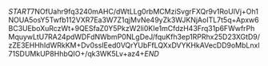 $START$7NOfUahr9fq3240mAHC/dWtLLg0rbMCMziSvgrFXQr9v1RoUlVj+Oh1NOUA5osY5Twfb112VXR7Ea3W7Z1qjMvNe49yZk3WJKNjAoITL7t5q+Apxw6BC3UEboXuRczWt+9QESfaZ0Y5PkzW2li0KIe1mCfdzH43Frq31p6FWwfrPhMquywLtU7RA24pdWDFdNWbmP0NLgDeJ/fquKfh3ep1RPRhx25D23XGtD9/zZE3EHHhIdWRkKM+Dv0ssIEed0VQrYUbFfLQXxDVYKHkAVecDD9oMbLnxl71SDUMkUP8HhbQIO+/qk3WK5Lv+az4+$END$